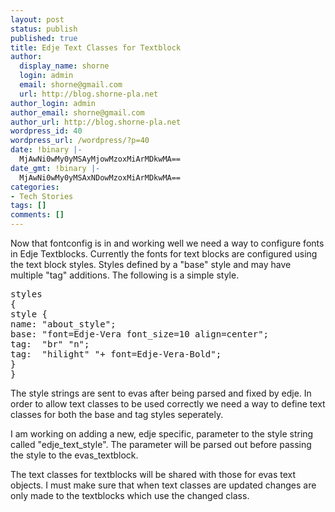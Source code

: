 ```yaml
---
layout: post
status: publish
published: true
title: Edje Text Classes for Textblock
author:
  display_name: shorne
  login: admin
  email: shorne@gmail.com
  url: http://blog.shorne-pla.net
author_login: admin
author_email: shorne@gmail.com
author_url: http://blog.shorne-pla.net
wordpress_id: 40
wordpress_url: /wordpress/?p=40
date: !binary |-
  MjAwNi0wMy0yMSAyMjowMzoxMiArMDkwMA==
date_gmt: !binary |-
  MjAwNi0wMy0yMSAxNDowMzoxMiArMDkwMA==
categories:
- Tech Stories
tags: []
comments: []
---
```

<p>Now that fontconfig is in and working well we need a way to configure fonts in Edje Textblocks.  Currently the fonts for text blocks are configured using the text block styles. Styles defined by a "base" style and may have multiple "tag" additions.  The following is a simple style.</p>
<pre>styles
{
style {
name: "about_style";
base: "font=Edje-Vera font_size=10 align=center";
tag:  "br" "n";
tag:  "hilight" "+ font=Edje-Vera-Bold";
}
}</pre>
<p>The style strings are sent to evas after being parsed and fixed by edje. In order to allow text classes to be used correctly we need a way to define text classes for both the base and tag styles seperately.</p>
<p>I am working on adding a new, edje specific, parameter  to the style string called "edje_text_style". The parameter will be parsed out before passing the style to the evas_textblock.</p>
<p>The text classes for textblocks will be shared with those for evas text objects. I must make sure that when text classes are updated changes are only made to the textblocks which use the changed class.</p>
